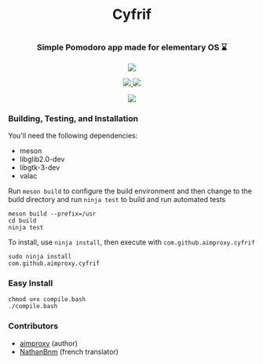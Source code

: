 <h1 align="center">Cyfrif<h1>
<h3 align="center">Simple Pomodoro app made for elementary OS ⌛</h3>
<p align="center">
  <a href="https://appcenter.elementary.io/com.github.aimproxy.cyfrif">
      <img src="https://appcenter.elementary.io/badge.svg">
  </a>
</p>
<p align="center">
  <a href="https://github.com/aimproxy/cyfrif">
    <img src="https://img.shields.io/badge/Version-0.1.5-orange.svg">
  </a>
  <a href="https://github.com/aimproxy/cyfrif/blob/master/LICENSE.md">
    <img src="https://img.shields.io/badge/License-GPL%20v3-blue.svg">
  </a>
  <a href="https://travis-ci.org/aimproxy/cyfrif>
    <img src="https://travis-ci.org/lainsce/quilter.svg?branch=master">
  </a>
</p>
<div align="center">
  <img src="https://raw.githubusercontent.com/aimproxy/cyfrif/master/media/Screenshot.png">
</div>

### Building, Testing, and Installation

You'll need the following dependencies:
* meson
* libglib2.0-dev
* libgtk-3-dev
* valac

Run `meson build` to configure the build environment and then change to the build directory and run `ninja test` to build and run automated tests

    meson build --prefix=/usr
    cd build
    ninja test

To install, use `ninja install`, then execute with `com.github.aimproxy.cyfrif`

    sudo ninja install
    com.github.aimproxy.cyfrif

### Easy Install
```
chmod u+x compile.bash
./compile.bash
```

### Contributors

* [aimproxy](https://github.com/aimproxy) (author)
* [NathanBnm](https://github.com/NathanBnm) (french translator)
